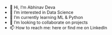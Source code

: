 - 👋 Hi, I’m Abhinav Deva
- 👀 I’m interested in Data Science
- 🌱 I’m currently learning ML & Python
- 💞️ I’m looking to collaborate on projects
- 📫 How to reach me: here or find me on LinkedIn

<!---
1983deva/1983deva is a ✨ special ✨ repository because its `README.md` (this file) appears on your GitHub profile.
You can click the Preview link to take a look at your changes.
--->
